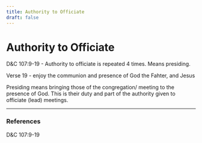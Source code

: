 ```yaml
---
title: Authority to Officiate
draft: false
---
```

# Authority to Officiate
D&C 107:9-19 - Authority to officiate is repeated 4 times. Means presiding. 

Verse 19 - enjoy the communion and presence of God the Fahter, and Jesus 

Presiding means bringing those of the congregation/ meeting to the presence of God. This is their duty and part of the authority given to officiate (lead) meetings. 

---
### References
D&C 107:9-19